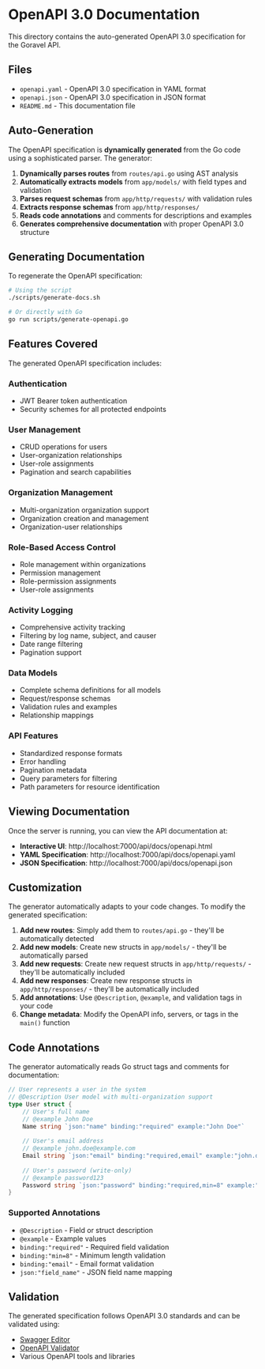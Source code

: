 # OpenAPI 3.0 Documentation

This directory contains the auto-generated OpenAPI 3.0 specification for the Goravel API.

## Files

- `openapi.yaml` - OpenAPI 3.0 specification in YAML format
- `openapi.json` - OpenAPI 3.0 specification in JSON format
- `README.md` - This documentation file

## Auto-Generation

The OpenAPI specification is **dynamically generated** from the Go code using a sophisticated parser. The generator:

1. **Dynamically parses routes** from `routes/api.go` using AST analysis
2. **Automatically extracts models** from `app/models/` with field types and validation
3. **Parses request schemas** from `app/http/requests/` with validation rules
4. **Extracts response schemas** from `app/http/responses/` 
5. **Reads code annotations** and comments for descriptions and examples
6. **Generates comprehensive documentation** with proper OpenAPI 3.0 structure

## Generating Documentation

To regenerate the OpenAPI specification:

```bash
# Using the script
./scripts/generate-docs.sh

# Or directly with Go
go run scripts/generate-openapi.go
```

## Features Covered

The generated OpenAPI specification includes:

### Authentication
- JWT Bearer token authentication
- Security schemes for all protected endpoints

### User Management
- CRUD operations for users
- User-organization relationships
- User-role assignments
- Pagination and search capabilities

### Organization Management
- Multi-organization organization support
- Organization creation and management
- Organization-user relationships

### Role-Based Access Control
- Role management within organizations
- Permission management
- Role-permission assignments
- User-role assignments

### Activity Logging
- Comprehensive activity tracking
- Filtering by log name, subject, and causer
- Date range filtering
- Pagination support

### Data Models
- Complete schema definitions for all models
- Request/response schemas
- Validation rules and examples
- Relationship mappings

### API Features
- Standardized response formats
- Error handling
- Pagination metadata
- Query parameters for filtering
- Path parameters for resource identification

## Viewing Documentation

Once the server is running, you can view the API documentation at:

- **Interactive UI**: http://localhost:7000/api/docs/openapi.html
- **YAML Specification**: http://localhost:7000/api/docs/openapi.yaml
- **JSON Specification**: http://localhost:7000/api/docs/openapi.json

## Customization

The generator automatically adapts to your code changes. To modify the generated specification:

1. **Add new routes**: Simply add them to `routes/api.go` - they'll be automatically detected
2. **Add new models**: Create new structs in `app/models/` - they'll be automatically parsed
3. **Add new requests**: Create new request structs in `app/http/requests/` - they'll be automatically included
4. **Add new responses**: Create new response structs in `app/http/responses/` - they'll be automatically included
5. **Add annotations**: Use `@Description`, `@example`, and validation tags in your code
6. **Change metadata**: Modify the OpenAPI info, servers, or tags in the `main()` function

## Code Annotations

The generator automatically reads Go struct tags and comments for documentation:

```go
// User represents a user in the system
// @Description User model with multi-organization support
type User struct {
    // User's full name
    // @example John Doe
    Name string `json:"name" binding:"required" example:"John Doe"`
    
    // User's email address
    // @example john.doe@example.com
    Email string `json:"email" binding:"required,email" example:"john.doe@example.com"`
    
    // User's password (write-only)
    // @example password123
    Password string `json:"password" binding:"required,min=8" example:"password123"`
}
```

### Supported Annotations

- `@Description` - Field or struct description
- `@example` - Example values
- `binding:"required"` - Required field validation
- `binding:"min=8"` - Minimum length validation
- `binding:"email"` - Email format validation
- `json:"field_name"` - JSON field name mapping

## Validation

The generated specification follows OpenAPI 3.0 standards and can be validated using:

- [Swagger Editor](https://editor.swagger.io/)
- [OpenAPI Validator](https://apitools.dev/openapi-validator/)
- Various OpenAPI tools and libraries 